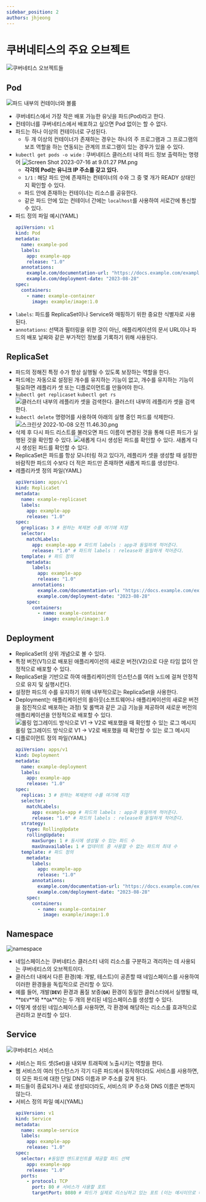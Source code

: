 ```yaml
---
sidebar_position: 2
authors: jhjeong
---
```


# 쿠버네티스의 주요 오브젝트

![쿠버네티스 오브젝트들](./img/kubernetesobjects.png)

## Pod

![파드 내부의 컨테이너와 볼륨](./img/pods.png)

- 쿠버네티스에서 가장 작은 배포 가능한 유닛을 파드(Pod)라고 한다.
- 컨테이너를 쿠버네티스에서 배포하고 싶으면 Pod 없이는 할 수 없다.
- 파드는 하나 이상의 컨테이너로 구성된다.
  - 두 개 이상의 컨테이너가 존재하는 경우는 하나의 주 프로그램과 그 프로그램의 보조 역할을 하는 연동되는 관계의 프로그램이 있는 경우가 있을 수 있다.
- `kubectl get pods -o wide` : 쿠버네티스 클러스터 내의 파드 정보 출력하는 명령어
  ![Screen Shot 2023-07-16 at 9.01.27 PM.png](./img/kubectlgetpods.png)
  - **각각의 Pod는 유니크 IP 주소를 갖고 있다.**
  - `1/1` : 해당 파드 안에 존재하는 컨테이너의 수와 그 중 몇 개가 READY 상태인지 확인할 수 있다.
  - 파드 안에 존재하는 컨테이너는 리소스를 공유한다.
  - 같은 파드 안에 있는 컨테이너 간에는 `localhost`를 사용하여 서로간에 통신할 수 있다.
- 파드 정의 파일 예시(YAML)
  ```yaml
  apiVersion: v1
  kind: Pod
  metadata:
    name: example-pod
    labels:
      app: example-app
      release: "1.0"
    annotations:
      example.com/documentation-url: "https://docs.example.com/example-app/1.0"
      example.com/deployment-date: "2023-08-28"
  spec:
    containers:
      - name: example-container
        image: example/image:1.0
  ```
- `labels`: 파드를 ReplicaSet이나 Service와 매핑하기 위한 중요한 식별자로 사용된다.
- `annotations`: 선택과 필터링을 위한 것이 아닌, 애플리케이션의 문서 URL이나 파드의 배포 날짜와 같은 부가적인 정보를 기록하기 위해 사용된다.

## ReplicaSet

- 파드의 정해진 특정 수가 항상 실행될 수 있도록 보장하는 역할을 한다.
- 파드에는 자동으로 설정된 개수를 유지하는 기능이 없고, 개수를 유지하는 기능이 필요하면 레플리카 셋 또는 디플로이먼트를 만들어야 한다.
- `kubectl get replicaset` `kubectl get rs`
  ![클러스터 내부의 레플리카 셋을 검색한다.](./img/kubectlgetrs.png)
  클러스터 내부의 레플리카 셋을 검색한다.
- `kubectl delete` 명령어를 사용하여 아래의 실행 중인 파드를 삭제한다.
  ![스크린샷 2022-10-08 오전 11.46.30.png](./img/kubectldeletepod.png)
- 삭제 후 다시 파드 리스트를 불러오면 파드 이름이 변경된 것을 통해 다른 파드가 실행된 것을 확인할 수 있다.
  ![새롭게 다시 생성된 파드를 확인할 수 있다.](./img/kubectlgetpodagain.png)
  새롭게 다시 생성된 파드를 확인할 수 있다.
- ReplicaSet은 파드를 항상 모니터링 하고 있다가, 레플리카 셋을 생성할 때 설정한 바람직한 파드의 수보다 더 적은 파드만 존재하면 새롭게 파드를 생성한다.
- 레플리카셋 정의 파일(YAML)
  ```yaml
  apiVersion: apps/v1
  kind: ReplicaSet
  metadata:
    name: example-replicaset
    labels:
      app: example-app
      release: "1.0"
  spec:
    greplicas: 3 # 원하는 복제본 수를 여기에 지정
    selector:
      matchLabels:
        app: example-app # 파드의 labels : app과 동일하게 적어준다.
        release: "1.0" # 파드의 labels : release와 동일하게 적어준다.
    template: # 파드 정의
      metadata:
        labels:
          app: example-app
          release: "1.0"
        annotations:
          example.com/documentation-url: "https://docs.example.com/example-app/1.0"
          example.com/deployment-date: "2023-08-28"
      spec:
        containers:
          - name: example-container
            image: example/image:1.0
  ```

## Deployment

- ReplicaSet의 상위 개념으로 볼 수 있다.
- 특정 버전(V1)으로 배포된 애플리케이션의 새로운 버전(V2)으로 다운 타임 없이 안정적으로 배포할 수 있다.
- ReplicaSet을 기반으로 하여 애플리케이션의 인스턴스를 여러 노드에 걸쳐 안정적으로 유지 및 실행시킨다.
- 설정한 파드의 수를 유지하기 위해 내부적으로는 ReplicaSet을 사용한다.
- Deployment는 애플리케이션의 롤아웃(소프트웨어나 애플리케이션의 새로운 버전을 점진적으로 배포하는 과정) 및 롤백과 같은 고급 기능을 제공하여 새로운 버전의 애플리케이션을 안정적으로 배포할 수 있다.
  ![롤링 업그레이드 방식으로 V1 → V2로 배포했을 때 확인할 수 있는 로그 메시지](./img/rolling-upgrade.png)
  롤링 업그레이드 방식으로 V1 → V2로 배포했을 때 확인할 수 있는 로그 메시지
- 디플로이먼트 정의 파일(YAML)
  ```yaml
  apiVersion: apps/v1
  kind: Deployment
  metadata:
    name: example-deployment
    labels:
      app: example-app
      release: "1.0"
  spec:
    replicas: 3 # 원하는 복제본의 수를 여기에 지정
    selector:
      matchLabels:
        app: example-app # 파드의 labels : app과 동일하게 적어준다.
        release: "1.0" # 파드의 labels : release와 동일하게 적어준다.
    strategy:
      type: RollingUpdate
      rollingUpdate:
        maxSurge: 1 # 동시에 생성될 수 있는 파드 수
        maxUnavailable: 1 # 업데이트 중 사용할 수 없는 파드의 최대 수
    template: # 파드 정의
      metadata:
        labels:
          app: example-app
          release: "1.0"
        annotations:
          example.com/documentation-url: "https://docs.example.com/example-app/1.0"
          example.com/deployment-date: "2023-08-28"
      spec:
        containers:
          - name: example-container
            image: example/image:1.0
  ```

## Namespace

![namespace](./img/namespace.png)

- 네임스페이스는 쿠버네티스 클러스터 내의 리소스를 구분하고 격리하는 데 사용되는 쿠버네티스의 오브젝트이다.
- 클러스터 내에서 다른 환경(예: 개발, 테스트)이 공존할 때 네임스페이스를 사용하여 이러한 환경들을 독립적으로 관리할 수 있다.
- 예를 들어, 개발(**`DEV`**) 환경과 품질 보증(**`QA`**) 환경이 동일한 클러스터에서 실행될 때, **`DEV`**와 **`QA`**라는 두 개의 분리된 네임스페이스를 생성할 수 있다.
- 이렇게 생성된 네임스페이스를 사용하면, 각 환경에 해당하는 리소스를 효과적으로 관리하고 분리할 수 있다.

## Service

![쿠버네티스 서비스](./img/service.png)

- 서비스는 파드 셋(Set)을 내외부 트래픽에 노출시키는 역할을 한다.
- 웹 서비스의 여러 인스턴스가 각기 다른 파드에서 동작하더라도 서비스를 사용하면, 이 모든 파드에 대한 단일 DNS 이름과 IP 주소를 갖게 된다.
- 파드들이 종료되거나 새로 생성되더라도, 서비스의 IP 주소와 DNS 이름은 변하지 않는다.
- 서비스 정의 파일 예시(YAML)
  ```yaml
  apiVersion: v1
  kind: Service
  metadata:
    name: example-service
    labels:
      app: example-app
      release: "1.0"
  spec:
    selector: #동일한 엔드포인트를 제공할 파드 선택
      app: example-app
      release: "1.0"
    ports:
      - protocol: TCP
        port: 80 # 서비스가 사용할 포트
        targetPort: 8080 # 파드가 실제로 리스닝하고 있는 포트 (이는 예시이므로 해당 포트에 맞게 조정되어야 한다)
  ```

